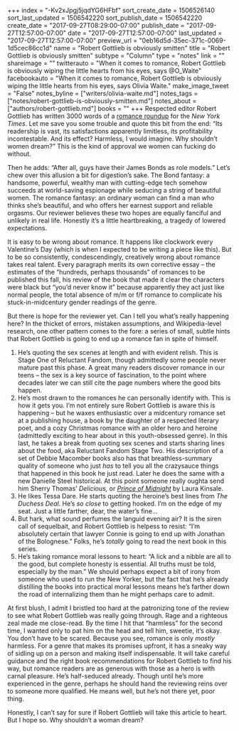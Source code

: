 +++
index = "-Kv2xJpgj5jqdYG6HFbf"
sort_create_date = 1506526140
sort_last_updated = 1506542220
sort_publish_date = 1506542220
create_date = "2017-09-27T08:29:00-07:00"
publish_date = "2017-09-27T12:57:00-07:00"
date = "2017-09-27T12:57:00-07:00"
last_updated = "2017-09-27T12:57:00-07:00"
preview_url = "0eb16d5d-35ec-371c-0069-1d5cec86cc1d"
name = "Robert Gottlieb is obviously smitten"
title = "Robert Gottlieb is obviously smitten"
subtype = "Column"
type = "notes"
link = ""
shareimage = ""
twitterauto = "When it comes to romance, Robert Gottlieb is obviously wiping the little hearts from his eyes, says @O_Waite"
facebookauto = "When it comes to romance, Robert Gottlieb is obviously wiping the little hearts from his eyes, says Olivia Waite."
make_image_tweet = "False"
notes_byline = ["writers/olivia-waite.md"]
notes_tags = ["notes/robert-gottlieb-is-obviously-smitten.md"]
notes_about = ["authors/robert-gottlieb.md"]
books = ""
+++
Respected editor Robert Gottlieb has written 3000 words of a <a href="https://mobile.nytimes.com/2017/09/26/books/review/macomber-steel-james-romance.html">romance roundup</a> for the <em>New York Times</em>. Let me save you some trouble and quote this bit from the end: &#8220;Its readership is vast, its satisfactions apparently limitless, its profitability incontestable. And its effect? Harmless, I would imagine. Why shouldn’t women dream?&#8221;
This is the kind of approval we women can fucking do without.

Then he adds: &#8220;After all, guys have their James Bonds as role models.&#8221;
Let&#8217;s chew over this allusion a bit for digestion&#8217;s sake. The Bond fantasy: a handsome, powerful, wealthy man with cutting-edge tech somehow succeeds at world-saving espionage while seducing a string of beautiful women. The romance fantasy: an ordinary woman can find a man who thinks she&#8217;s beautiful, and who offers her earnest support and reliable orgasms. Our reviewer believes these two hopes are equally fanciful and unlikely in real life. Honestly it&#8217;s a little heartbreaking, a tragedy of lowered expectations.

It is easy to be wrong about romance. It happens like clockwork every Valentine&#8217;s Day (which is when I expected to be writing a piece like this). But to be so consistently, condescendingly, creatively wrong about romance takes real talent. Every paragraph merits its own corrective essay &#8211; the estimates of the &#8220;hundreds, perhaps thousands&#8221; of romances to be published this fall, his review of the book that made it clear the characters were black but &#8220;you&#8217;d never know it&#8221; because apparently they act just like normal people, the total absence of m/m or f/f romance to complicate his stuck-in-midcentury gender readings of the genre.

But there is hope for the reviewer yet. Can I tell you what&#8217;s really happening here? In the thicket of errors, mistaken assumptions, and Wikipedia-level research, one other pattern comes to the fore: a series of small, subtle hints that Robert Gottlieb is going to end up a romance fan in spite of himself.

1. He&#8217;s quoting the sex scenes at length and with evident relish. This is Stage One of Reluctant Fandom, though admittedly some people never mature past this phase. A great many readers discover romance in our teens &#8211; the sex is a key source of fascination, to the point where decades later we can still cite the page numbers where the good bits happen.
2. He&#8217;s most drawn to the romances he can personally identify with. This is how it gets you. I&#8217;m not entirely sure Robert Gottlieb is aware this is happening &#8211; but he waxes enthusiastic over a midcentury romance set at a publishing house, a book by the daughter of a respected literary poet, and a cozy Christmas romance with an older hero and heroine (admittedly exciting to hear about in this youth-obsessed genre). In this last, he takes a break from quoting sex scenes and starts sharing lines about the food, aka Reluctant Fandom Stage Two. His description of a set of Debbie Macomber books also has that breathless-summary quality of someone who just <em>has</em> to tell you all the crazysauce things that happened in this book he just read. Later he does the same with a new Danielle Steel historical. At this point someone really oughta send him Sherry Thomas&#8217; <em>Delicious,</em> or <em><a href="http://www.laurakinsale.com/books/detail/the-prince-of-midnight/">Prince of Midnight</a></em> by Laura Kinsale.
3. He likes Tessa Dare. He starts quoting the heroine&#8217;s best lines from <em>The Duchess Deal</em>. He&#8217;s <em>so close</em> to getting hooked. I&#8217;m on the edge of my seat. Just a little farther, dear, the water&#8217;s fine…
4. But hark, what sound perfumes the languid evening air? It is the siren call of sequelbait, and Robert Gottlieb is helpess to resist: &#8220;I’m absolutely certain that lawyer Connie is going to end up with Jonathan of the Bolognese.&#8221; Folks, he&#8217;s <em>totally</em> going to read the next book in this series.
5. He&#8217;s taking romance moral lessons to heart: &#8220;A lick and a nibble are all to the good, but complete honesty is essential. All truths must be told, especially by the man.&#8221; We should perhaps expect a bit of irony from someone who used to run the New Yorker, but the fact that he&#8217;s already distilling the books into practical moral lessons means he&#8217;s farther down the road of internalizing them than he might perhaps care to admit.

At first blush, I admit I bristled too hard at the patronizing tone of the review to see what Robert Gottlieb was really going through. Rage and a righteous zeal made me close-read. By the time I hit that &#8220;harmless&#8221; for the second time, I wanted only to pat him on the head and tell him, sweetie, it&#8217;s okay. You don&#8217;t have to be scared. Because you see, romance is only <em>mostly</em> harmless. For a genre that makes its promises upfront, it has a sneaky way of sidling up on a person and making itself indispensable. It will take careful guidance and the right book recommendations for Robert Gottlieb to find his way, but romance readers are as generous with those as a hero is with carnal pleasure. He&#8217;s half-seduced already. Though until he&#8217;s more experienced in the genre, perhaps he should hand the reviewing reins over to someone more qualified. He means well, but he&#8217;s not there yet, poor thing.

Honestly, I can&#8217;t say for sure if Robert Gottlieb will take this article to heart. But I hope so. Why shouldn&#8217;t a woman dream?
